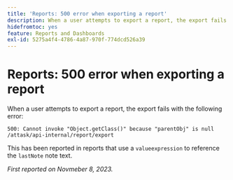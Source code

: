 ```yaml
---
title: 'Reports: 500 error when exporting a report'
description: When a user attempts to export a report, the export fails with a 500 error.
hidefromtoc: yes
feature: Reports and Dashboards
exl-id: 5275a4f4-4786-4a87-970f-774dcd526a39
---
```

# Reports: 500 error when exporting a report

When a user attempts to export a report, the export fails with the following error:

```
500: Cannot invoke "Object.getClass()" because "parentObj" is null /attask/api-internal/report/export
```

This has been reported in reports that use a `valueexpression` to reference the `lastNote` note text. 

_First reported on Novmeber 8, 2023._
